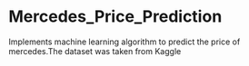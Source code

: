 # Mercedes_Price_Prediction
Implements machine learning algorithm to predict the price of mercedes.The dataset was taken from Kaggle
